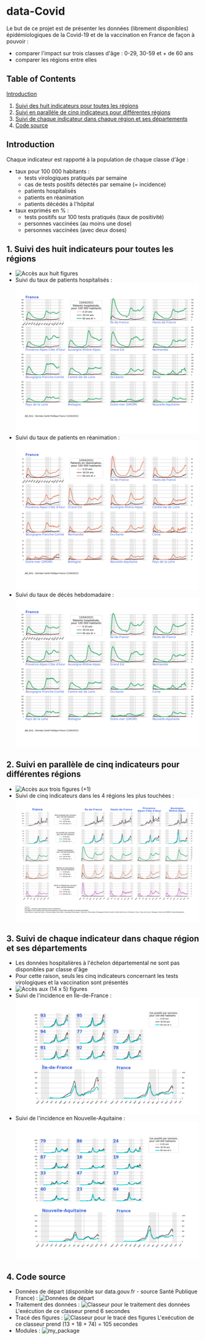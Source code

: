 # data-Covid
Le but de ce projet est de présenter les données (librement disponibles) épidémiologiques de la Covid-19 et de la vaccination en France de façon à pouvoir : 
* comparer l'impact sur trois classes d'âge : 0-29, 30-59 et + de 60 ans
* comparer les régions entre elles

## Table of Contents
[Introduction](#intro)
1. [Suivi des huit indicateurs pour toutes les régions](#example1)
2. [Suivi en parallèle de cinq indicateurs pour différentes régions](#example2)
3. [Suivi de chaque indicateur dans chaque région et ses départements](#example3)
4. [Code source](#example4) 

## Introduction
Chaque indicateur est rapporté à la population de chaque classe d'âge :
* taux pour 100 000 habitants : 
    * tests virologiques pratiqués par semaine
    * cas de tests positifs détectés par semaine (= incidence)
    * patients hospitalisés
    * patients en réanimation
    * patients décédés à l'hôpital
* taux exprimés en % :
    * tests positifs sur 100 tests pratiqués (taux de positivité)
    * personnes vaccinées (au moins une dose)
    * personnes vaccinées (avec deux doses) 

## 1. Suivi des huit indicateurs pour toutes les régions <a name="example1"></a>
* ![Accès aux huit figures](/Output/Figures%20Synth%C3%A8se%20de%20chaque%20indicateur%20pour%20l'ensemble%20des%20r%C3%A9gions)
* Suivi du taux de patients hospitalisés :
![Figure hosp](Output/Figures%20Synth%C3%A8se%20de%20chaque%20indicateur%20pour%20l'ensemble%20des%20r%C3%A9gions/fig-hosp.png)
* Suivi du taux de patients en réanimation :
![Figure réa](Output/Figures%20Synth%C3%A8se%20de%20chaque%20indicateur%20pour%20l'ensemble%20des%20r%C3%A9gions/fig-rea.png)
* Suivi du taux de décès hebdomadaire :
![Figure décès](Output/Figures%20Synth%C3%A8se%20de%20chaque%20indicateur%20pour%20l'ensemble%20des%20r%C3%A9gions/fig-hosp.png)
## 2. Suivi en parallèle de cinq indicateurs pour différentes régions<a name="example2"></a>
* ![Accès aux trois figures (+1)](/Output/Figures%20Suivi%20parall%C3%A8le%20de%205%20indicateurs%20sur%20l'ensemble%20des%20r%C3%A9gions)
* Suivi de cinq indicateurs dans les 4 régions les plus touchées :
![Figure 1 / 3](Output/Figures%20Suivi%20parall%C3%A8le%20de%205%20indicateurs%20sur%20l'ensemble%20des%20r%C3%A9gions/regions-1%20sur%203.png)
## 3. Suivi de chaque indicateur dans chaque région et ses départements <a name="example3"></a>
* Les données hospitalières à l'échelon départemental ne sont pas disponibles par classe d'âge
* Pour cette raison, seuls les cinq indicateurs concernant les tests virologiques et la vaccination sont présentés
* ![Accès aux (14 x 5) figures](/Output/Figures%20Synth%C3%A8se%20pour%20chaque%20r%C3%A9gion%20de%205%20indicateurs) 
* Suivi de l'incidence en Île-de-France :
![Incidence Île-de-France](/Output/Figures%20Synth%C3%A8se%20pour%20chaque%20r%C3%A9gion%20de%205%20indicateurs/%C3%8Ele-de-France/fig-%C3%8Ele-de-France-incidence.png)
* Suivi de l'incidence en Nouvelle-Aquitaine :
![Incidence Nouvelle-Aquitaine](/Output/Figures%20Synth%C3%A8se%20pour%20chaque%20r%C3%A9gion%20de%205%20indicateurs/Nouvelle-Aquitaine/fig-Nouvelle-Aquitaine-incidence.png)
## 4. Code source <a name="example4"></a>
* Données de départ (disponible sur data.gouv.fr - source Santé Publique France) :
![Données de départ](/Data)
* Traitement des données :
![Classeur pour le traitement des données](/Code/v4%20Traitement%20des%20donn%C3%A9es.ipynb)
L'exécution de ce classeur prend 6 secondes
* Tracé des figures :
![Classeur pour le tracé des figures](/Code/v4%20Trac%C3%A9%20des%20figures.ipynb)
L'exécution de ce classeur prend (13 + 18 + 74) = 105 secondes
* Modules :
![my_package](/Code/my_package)
